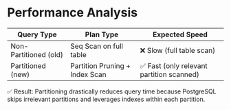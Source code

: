 # Performance Analysis
| Query Type            | Plan Type                      | Expected Speed                           |
| --------------------- | ------------------------------ | ---------------------------------------- |
| Non-Partitioned (old) | Seq Scan on full table         | ❌ Slow (full table scan)                 |
| Partitioned (new)     | Partition Pruning + Index Scan | ✅ Fast (only relevant partition scanned) |
✅ Result: Partitioning drastically reduces query time because PostgreSQL skips irrelevant partitions and leverages indexes within each partition.
